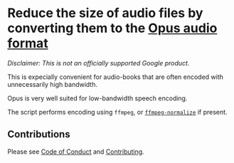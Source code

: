 # Reduce the size of audio files by converting them to the [Opus audio format](https://en.wikipedia.org/wiki/Opus_(audio_format))

_*Disclaimer:* This is not an officially supported Google product._

This is expecially convenient for audio-books that are often encoded with
unnecessarily high bandwidth.

Opus is very well suited for low-bandwidth speech encoding.

The script performs encoding using `ffmpeg`, or
[`ffmpeg-normalize`](https://github.com/slhck/ffmpeg-normalize) if present.

## Contributions

Please see [Code of Conduct](docs/code-of-conduct.md) and
[Contributing](docs/contributing.md).
